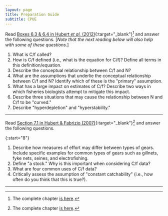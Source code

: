 ```yaml
---
layout: page
title: Preparation Guide
subtitle: CPUE
---
```


Read [Boxes 6.3 & 6.4 in Hubert *et al.* (2012)](RESOURCES/Hubertetal-2012-BOXES.pdf){:target="_blank"}[^1] and answer the following questions. [*Note that the next reading below will also help with some of these questions.*]

1. What is C/f called?
1. How is C/f defined (i.e., what is the equation for C/f)? Define all terms in this definition/equation.
1. Describe the conceptual relationship between C/f and N?
1. What are the assumptions that underlie the conceptual relationship between C/f and N? Identify which of these is the "primary" assumption.
1. What has a large impact on estimates of C/f? Describe two ways in which fisheries biologists attempt to mitigate this impact.
1. Describe three situations that may cause the relationship between N and C/f to be "curved."
1. Describe "hyperdepletion" and "hyperstability."

----

Read [Section 7.1 in Hubert & Fabrizio (2007)](HubertFabrizio-2007-Sect7-1.pdf){:target="_blank"}[^2] and answer the following questions.

{:start="8"}
1. Describe how measures of effort may differ between types of gears. Include specific examples for common types of gears such as gillnets, fyke nets, seines, and electrofishing.
1. Define "a stock." Why is this important when considering C/f data?
1. What are four common uses of C/f data?
1. Critically assess the assumption of "constant catchability" (i.e., how often do you think that this is true?).

----

[^1]: The complete chapter [is here](http://digitalcommons.unl.edu/cgi/viewcontent.cgi?article=1110&context=ncfwrustaff).
[^2]: The complete chapter [is here](HubertFabrizio-2007.pdf).
